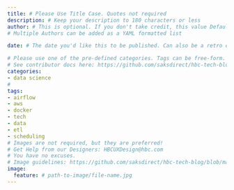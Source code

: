 ```yaml
---
title: # Please Use Title Case. Quotes not required
description: # Keep your description to 180 characters or less
author: # This is optional. If you don't take credit, this value Defaults to HBC Tech
# Multiple Authors can be added as a YAML formatted list

date: # The date you'd like this to be published. Can also be a retro date.

# Please use one of the pre-defined categories. Tags can be free-form.
# See contributor docs here: https://github.com/saksdirect/hbc-tech-blog/blob/master/docs/contributing.md#post-categories--tags
categories:
- data science
#
tags:
- airflow
- aws
- docker
- tech
- data
- etl
- scheduling
# Images are not required, but they are preferred!
# Get Help from our Designers: HBCUXDesign@hbc.com
# You have no excuses.
# Image guidelines: https://github.com/saksdirect/hbc-tech-blog/blob/master/docs/contributing.md#feature-images
image:
  feature: # path-to-image/file-name.jpg
---
```


<!-- YOUR ARTICLE STARTS HERE  -->
<!-- Do not repeat your post title in your markdown -->
<!-- Google "Online Markdown Editor" if you need help with formatting -->
<!-- Delete these lines before posting -->